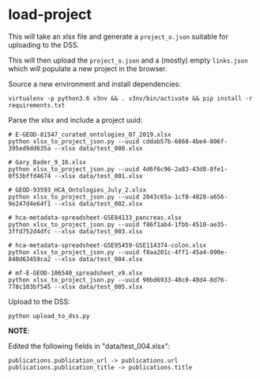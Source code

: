 # load-project

This will take an xlsx file and generate a `project_o.json` suitable for uploading to the DSS.

This will then upload the `project_o.json` and a (mostly) empty `links.json` which will populate a new project in 
the browser.

Source a new environment and install dependencies:

    virtualenv -p python3.6 v3nv && . v3nv/bin/activate && pip install -r requirements.txt

Parse the xlsx and include a project uuid:

    # E-GEOD-81547_curated_ontologies_07_2019.xlsx
    python xlsx_to_project_json.py --uuid cddab57b-6868-4be4-806f-395ed9dd635a --xlsx data/test_000.xlsx

    # Gary_Bader_9_16.xlsx
    python xlsx_to_project_json.py --uuid 4d6f6c96-2a83-43d8-8fe1-0f53bffd4674 --xlsx data/test_001.xlsx

    # GEOD-93593_HCA_Ontologies_July_2.xlsx
    python xlsx_to_project_json.py --uuid 2043c65a-1cf8-4828-a656-9e247d4e64f1 --xlsx data/test_002.xlsx

    # hca-metadata-spreadsheet-GSE84133_pancreas.xlsx
    python xlsx_to_project_json.py --uuid f86f1ab4-1fbb-4510-ae35-3ffd752d4dfc --xlsx data/test_003.xlsx

    # hca-metadata-spreadsheet-GSE95459-GSE114374-colon.xlsx
    python xlsx_to_project_json.py --uuid f8aa201c-4ff1-45a4-890e-840d63459ca2 --xlsx data/test_004.xlsx

    # mf-E-GEOD-106540_spreadsheet_v9.xlsx
    python xlsx_to_project_json.py --uuid 90bd6933-40c0-48d4-8d76-778c103bf545 --xlsx data/test_005.xlsx

Upload to the DSS:

    python upload_to_dss.py


**NOTE**:

Edited the following fields in "data/test_004.xlsx":

    publications.publication_url -> publications.url
    publications.publication_title -> publications.title
